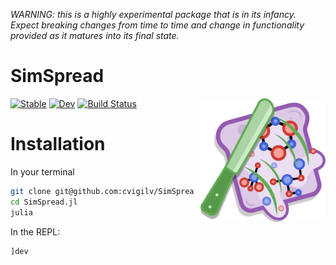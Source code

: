*WARNING: this is a highly experimental package that is in its infancy. Expect
breaking changes from time to time and change in functionality provided as it
matures into its final state.*

# SimSpread

<img src="/docs/src/assets/SimSpread_logo.png" align="right" style="padding-left:10px;" width="200"/>

[![Stable](https://img.shields.io/badge/docs-stable-blue.svg)](https://cvigilv.github.io/SimSpread.jl/stable/)
[![Dev](https://img.shields.io/badge/docs-dev-blue.svg)](https://cvigilv.github.io/SimSpread.jl/dev/)
[![Build Status](https://github.com/cvigilv/SimSpread.jl/actions/workflows/CI.yml/badge.svg?branch=main)](https://github.com/cvigilv/SimSpread.jl/actions/workflows/CI.yml?query=branch%3Amain)

# Installation
In your terminal
~~~ bash
git clone git@github.com:cvigilv/SimSpread.jl.git
cd SimSpread.jl
julia
~~~
In the REPL:
~~~ julia
]dev
~~~
